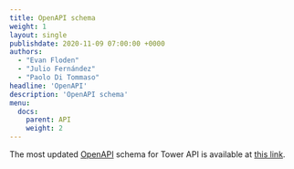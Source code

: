 ```yaml
---
title: OpenAPI schema
weight: 1
layout: single
publishdate: 2020-11-09 07:00:00 +0000
authors:
  - "Evan Floden"
  - "Julio Fernández"
  - "Paolo Di Tommaso"
headline: 'OpenAPI'
description: 'OpenAPI schema'
menu:
  docs:
    parent: API
    weight: 2
---
```


The most updated [OpenAPI](https://swagger.io/specification/) schema for Tower API is available 
at [this link](https://tower.nf/openapi/nextflow-tower-api-latest.yml).
